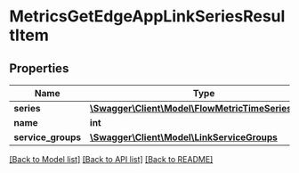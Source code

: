 # MetricsGetEdgeAppLinkSeriesResultItem

## Properties
Name | Type | Description | Notes
------------ | ------------- | ------------- | -------------
**series** | [**\Swagger\Client\Model\FlowMetricTimeSeriesItem[]**](FlowMetricTimeSeriesItem.md) |  | 
**name** | **int** |  | 
**service_groups** | [**\Swagger\Client\Model\LinkServiceGroups**](LinkServiceGroups.md) |  | 

[[Back to Model list]](../README.md#documentation-for-models) [[Back to API list]](../README.md#documentation-for-api-endpoints) [[Back to README]](../README.md)



